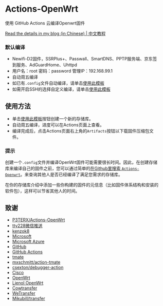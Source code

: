 # Actions-OpenWrt

使用 GitHub Actions 云编译Openwrt固件

[Read the details in my blog (in Chinese) | 中文教程](https://p3terx.com/archives/build-openwrt-with-github-actions.html)

### 默认编译

- Newifi-D2固件，SSRPlus+、Passwall、SmartDNS、PPTP服务端、京东签到服务、AdGuardHome、Uhttpd
- 用户名：root 密码：password 管理IP：192.168.99.1
- 自动周五编译
- 如已有`.config`文件自动编译，请单击[使用此模板](https://github.com/cslxtx/Actions-openwrt-newifi_D2/generate)
- 如需开启SSH的选择自定义编译，请单击[使用此模板](https://github.com/cslxtx/Actions-Openwrt_Newifi_D2/generate)

## 使用方法

- 单击[使用此模板](https://github.com/cslxtx/Actions-Openwrt_Newifi_D2-Auto/generate)按钮创建一个新的存储库。
- 自动周五编译，进度可以在Actions页面上查看。
- 编译完成后，点击Actions页面右上角的`Artifacts`按钮以下载固件压缩包文件。

### 提示

创建一个`.config`文件并编译OpenWrt固件可能需要很长时间。因此，在创建存储库来编译自己的固件之前，您可以通过简单的[在Github里搜索 `Actions-Openwrt`](https://github.com/search?q=Actions-openwrt)。来查询其他人是否已经编译了满足您需求的存储库。

在你的存储库介绍中添加一些你构建的固件的元信息（比如固件体系结构和安装的软件包），这样可以节省其他人的时间。

## 致谢
- [P3TERX/Actions-OpenWrt](https://github.com/P3TERX/Actions-OpenWrt)
- [tty228微信推送](https://github.com/tty228/luci-app-serverchan)
- [kenzok8](https://github.com/kenzok8)
- [Microsoft](https://www.microsoft.com)
- [Microsoft Azure](https://azure.microsoft.com)
- [GitHub](https://github.com)
- [GitHub Actions](https://github.com/features/actions)
- [tmate](https://github.com/tmate-io/tmate)
- [mxschmitt/action-tmate](https://github.com/mxschmitt/action-tmate)
- [csexton/debugger-action](https://github.com/csexton/debugger-action)
- [Cisco](https://www.cisco.com/)
- [OpenWrt](https://github.com/openwrt/openwrt)
- [Lienol OpenWrt](https://github.com/Lienol/openwrt)
- [Cowtransfer](https://cowtransfer.com)
- [WeTransfer](https://wetransfer.com/)
- [Mikubill/transfer](https://github.com/Mikubill/transfer)
